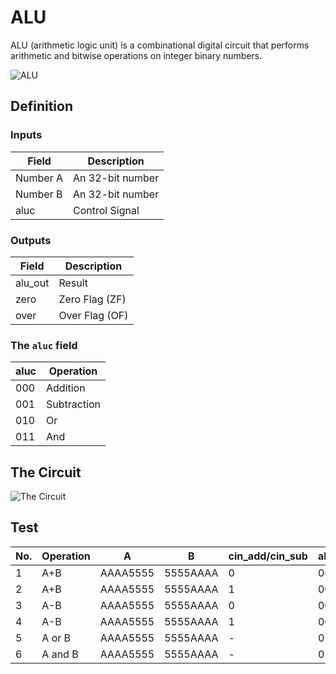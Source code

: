 # ALU

ALU (arithmetic logic unit) is a combinational digital circuit that performs arithmetic and bitwise operations on integer binary numbers.

![ALU](https://cdn.jsdelivr.net/gh/mmdjiji/logisim-learning@main/assets/exp2_alu.png)

## Definition

### Inputs

|Field|Description|
|-|-|
|Number A|An 32-bit number|
|Number B|An 32-bit number|
|aluc|Control Signal|

### Outputs
|Field|Description|
|-|-|
|alu_out|Result|
|zero|Zero Flag (ZF)|
|over|Over Flag (OF)|

### The `aluc` field
|aluc|Operation|
|-|-|
|000|Addition|
|001|Subtraction|
|010|Or|
|011|And|


## The Circuit

![The Circuit](https://cdn.jsdelivr.net/gh/mmdjiji/logisim-learning@main/assets/exp2_the_circuit.png)

## Test

|No.|Operation|A|B|cin_add/cin_sub|aluc|zero|over|alu_out|
|-|-|-|-|-|-|-|-|-|
|1|A+B|AAAA5555|5555AAAA|0|000|0|0|FFFFFFFF|
|2|A+B|AAAA5555|5555AAAA|1|000|1|0|00000000|
|3|A-B|AAAA5555|5555AAAA|0|001|0|1|5554AAAB|
|4|A-B|AAAA5555|5555AAAA|1|001|0|1|5554AAAA|
|5|A or B|AAAA5555|5555AAAA|-|010|0|0|FFFFFFFF|
|6|A and B|AAAA5555|5555AAAA|-|011|1|0|00000000|
